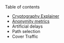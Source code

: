 Table of contents

- [Cryptography Explainer](./cryptography/Cryptography%20Explainer.md)
- [Anonymity metrics](.cryptography/Anonymity.md)
- Artificial delays
- Path selection
- Cover Traffic
